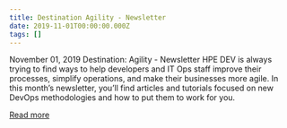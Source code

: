 ```yaml
---
title: Destination Agility - Newsletter
date: 2019-11-01T00:00:00.000Z
tags: []
---
```


November 01, 2019
Destination: Agility - Newsletter
HPE DEV is always trying to find ways to help developers and IT Ops staff improve their processes, simplify operations, and make their businesses more agile. In this month’s newsletter, you’ll find articles and tutorials focused on new DevOps methodologies and how to put them to work for you.

[Read more](https://developer.hpe.com/newsletter/nov-2019/)
